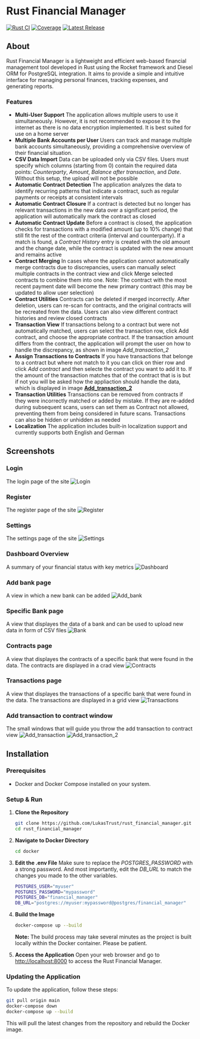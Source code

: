 
# Rust Financial Manager

[![Rust CI](https://github.com/LukasTrust/rust_financial_manager/workflows/Rust%20CI/badge.svg)](https://github.com/LukasTrust/rust_financial_manager/actions?query=workflow%3A%22Rust+CI%22)
[![Coverage](https://img.shields.io/badge/coverage-80%25-brightgreen)](./coverage/cobertura.xml)
[![Latest Release](https://img.shields.io/github/v/release/LukasTrust/rust_financial_manager)](https://github.com/LukasTrust/rust_financial_manager/releases/latest)

## About

Rust Financial Manager is a lightweight and efficient web-based financial management tool developed in Rust using the Rocket framework and Diesel ORM for PostgreSQL integration. It aims to provide a simple and intuitive interface for managing personal finances, tracking expenses, and generating reports.

### Features
- **Multi-User Support** The application allows multiple users to use it simultaneously. However, it is not recommended to expose it to the internet as there is no data encryption implemented. It is best suited for use on a home server
- **Multiple Bank Accounts per User** Users can track and manage multiple bank accounts simultaneously, providing a comprehensive overview of their financial situation.
- **CSV Data Import** Data can be uploaded only via CSV files. Users must specify which columns (starting from 0) contain the required data points: *Counterparty*, *Amount*, *Balance after transaction*, and *Date*. Without this setup, the upload will not be possible
- **Automatic Contract Detection** The application analyzes the data to identify recurring patterns that indicate a contract, such as regular payments or receipts at consistent intervals
- **Automatic Contract Closure** If a contract is detected but no longer has relevant transactions in the new data over a significant period, the application will automatically mark the contract as closed
- **Automatic Contract Update** Before a contract is closed, the application checks for transactions with a modified amount (up to 10% change) that still fit the rest of the contract criteria (interval and counterparty). If a match is found, a *Contract History* entry is created with the old amount and the change date, while the contract is updated with the new amount and remains active
- **Contract Merging** In cases where the application cannot automatically merge contracts due to discrepancies, users can manually select multiple contracts in the contract view and click Merge selected contracts to combine them into one. Note: The contract with the most recent payment date will become the new primary contract (this may be updated to allow user selection)
- **Contract Utilities** Contracts can be deleted if merged incorrectly. After deletion, users can re-scan for contracts, and the original contracts will be recreated from the data. Users can also view different contract histories and review closed contracts
- **Transaction View** If transactions belong to a contract but were not automatically matched, users can select the transaction row, click Add contract, and choose the appropriate contract. If the transaction amount differs from the contract, the application will prompt the user on how to handle the discrepancy, as shown in image *Add_transaction_2*
- **Assign Transactions to Contracts** If you have transactions that belonge to a contract but where not match to it you can click on thier row and click *Add contract* and then selecte the contract you want to add it to. If the amount of the transaction matches that of the contract that is is but if not you will be asked how the appliaction should handle the data, which is displayed in image [**Add_transaction_2**](#add-transaction-to-contract-window)
- **Transaction Utilities** Transactions can be removed from contracts if they were incorrectly matched or added by mistake. If they are re-added during subsequent scans, users can set them as Contract not allowed, preventing them from being considered in future scans. Transactions can also be hidden or unhidden as needed
- **Localization** The application includes built-in localization support and currently supports both English and German

## Screenshots

### Login
The login page of the site
![Login](screenshots/login.png)

### Register
The register page of the site
![Register](screenshots/register.png)

### Settings
The settings page of the site
![Settings](screenshots/bank_view.png)

### Dashboard Overview
A summary of your financial status with key metrics
![Dashboard](screenshots/dashboard.png)

### Add bank page
A view in which a new bank can be added
![Add_bank](screenshots/add_bank.png)

### Specific Bank page
A view that displayes the data of a bank and can be used to upload new data in form of CSV files
![Bank](screenshots/bank_view.png)

### Contracts page
A view that displayes the contracts of a specific bank that were found in the data. The contracts are displayed in a crad view
![Contracts](screenshots/bank_view.png)

### Transactions page
A view that displayes the transactions of a specific bank that were found in the data. The transactions are displayed in a grid view
![Transactions](screenshots/bank_view.png)

### Add transaction to contract window
The small windows that will guide you throw the add transaction to contract view
![Add_transaction](screenshots/add_to_contract_1.png)
![Add_transaction_2](screenshots/add_to_contract_2.png)

## Installation

### Prerequisites
- Docker and Docker Compose installed on your system.

### Setup & Run

1. **Clone the Repository**
    ```bash
    git clone https://github.com/LukasTrust/rust_financial_manager.git
    cd rust_financial_manager
    ```

2. **Navigate to Docker Directory**
    ```bash
    cd docker
    ```

3. **Edit the .env File**
    Make sure to replace the *POSTGRES_PASSWORD* with a strong password. And most importantly, edit the *DB_URL* to match the changes you made to the other variables.
    ```bash
    POSTGRES_USER="myuser"
    POSTGRES_PASSWORD="mypassword"
    POSTGRES_DB="financial_manager"
    DB_URL="postgres://myuser:mypassword@postgres/financial_manager"
    ```

4. **Build the Image**
    ```bash
    docker-compose up --build
    ```
    **Note:** The build process may take several minutes as the project is built locally within the Docker container. Please be patient.

5. **Access the Application**
    Open your web browser and go to [http://localhost:8000](http://localhost:8000) to access the Rust Financial Manager.

### Updating the Application
To update the application, follow these steps:
   ```bash
   git pull origin main
   docker-compose down
   docker-compose up --build
   ```
   This will pull the latest changes from the repository and rebuild the Docker image.
